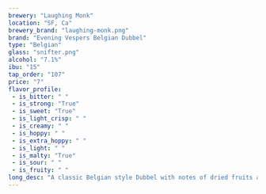 ```yaml
---
brewery: "Laughing Monk"
location: "SF, Ca"
brewery_brand: "laughing-monk.png"
brand: "Evening Vespers Belgian Dubbel"
type: "Belgian"
glass: "snifter.png"
alcohol: "7.1%"
ibu: "15"
tap_order: "107"
price: "7"
flavor_profile:
 - is_bitter: " "
 - is_strong: "True"
 - is_sweet: "True"
 - is_light_crisp: " "
 - is_creamy: " "
 - is_hoppy: " "
 - is_extra_hoppy: " "
 - is_light: " "
 - is_malty: "True"
 - is_sour: " "
 - is_fruity: " "
long_desc: "A classic Belgian style Dubbel with notes of dried fruits and chocolate emanate from the glass."
---
```


